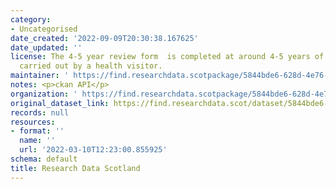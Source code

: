 ```yaml
---
category:
- Uncategorised
date_created: '2022-09-09T20:30:38.167625'
date_updated: ''
license: The 4-5 year review form  is completed at around 4-5 years of age and is
  carried out by a health visitor.
maintainer: ' https://find.researchdata.scotpackage/5844bde6-628d-4e76-bb56-3534e2728eb6'
notes: <p>ckan API</p>
organization: ' https://find.researchdata.scotpackage/5844bde6-628d-4e76-bb56-3534e2728eb6'
original_dataset_link: https://find.researchdata.scot/dataset/5844bde6-628d-4e76-bb56-3534e2728eb6/resource/5844bde6-628d-4e76-bb56-3534e2728eb6/download/datadictionary.json
records: null
resources:
- format: ''
  name: ''
  url: '2022-03-10T12:23:00.855925'
schema: default
title: Research Data Scotland
---
```

